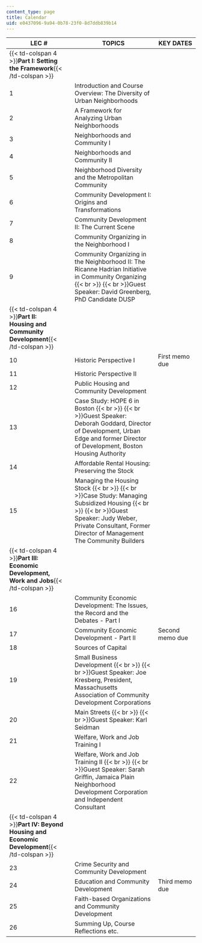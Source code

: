 ```yaml
---
content_type: page
title: Calendar
uid: e0437096-9a94-0b78-23f0-8d7ddb839b14
---
```


| LEC # | TOPICS | KEY DATES |
| --- | --- | --- |
| {{< td-colspan 4 >}}**Part I: Setting the Framework**{{< /td-colspan >}} ||||
| 1 | Introduction and Course Overview: The Diversity of Urban Neighborhoods | &nbsp; |
| 2 | A Framework for Analyzing Urban Neighborhoods | &nbsp; |
| 3 | Neighborhoods and Community I | &nbsp; |
| 4 | Neighborhoods and Community II | &nbsp; |
| 5 | Neighborhood Diversity and the Metropolitan Community | &nbsp; |
| 6 | Community Development I: Origins and Transformations | &nbsp; |
| 7 | Community Development II: The Current Scene | &nbsp; |
| 8 | Community Organizing in the Neighborhood I | &nbsp; |
| 9 | Community Organizing in the Neighborhood II: The Ricanne Hadrian Initiative in Community Organizing  {{< br >}}  {{< br >}}Guest Speaker: David Greenberg, PhD Candidate DUSP | &nbsp; |
| {{< td-colspan 4 >}}**Part II: Housing and Community Development**{{< /td-colspan >}} ||||
| 10 | Historic Perspective I | First memo due |
| 11 | Historic Perspective II | &nbsp; |
| 12 | Public Housing and Community Development | &nbsp; |
| 13 | Case Study: HOPE 6 in Boston  {{< br >}}  {{< br >}}Guest Speaker: Deborah Goddard, Director of Development, Urban Edge and former Director of Development, Boston Housing Authority | &nbsp; |
| 14 | Affordable Rental Housing: Preserving the Stock | &nbsp; |
| 15 | Managing the Housing Stock  {{< br >}}  {{< br >}}Case Study: Managing Subsidized Housing  {{< br >}}  {{< br >}}Guest Speaker: Judy Weber, Private Consultant, Former Director of Management The Community Builders | &nbsp; |
| {{< td-colspan 4 >}}**Part III: Economic Development, Work and Jobs**{{< /td-colspan >}} ||||
| 16 | Community Economic Development: The Issues, the Record and the Debates - Part I | &nbsp; |
| 17 | Community Economic Development - Part II | Second memo due |
| 18 | Sources of Capital | &nbsp; |
| 19 | Small Business Development  {{< br >}}  {{< br >}}Guest Speaker: Joe Kresberg, President, Massachusetts Association of Community Development Corporations | &nbsp; |
| 20 | Main Streets  {{< br >}}  {{< br >}}Guest Speaker: Karl Seidman | &nbsp; |
| 21 | Welfare, Work and Job Training I | &nbsp; |
| 22 | Welfare, Work and Job Training II  {{< br >}}  {{< br >}}Guest Speaker: Sarah Griffin, Jamaica Plain Neighborhood Development Corporation and Independent Consultant | &nbsp; |
| {{< td-colspan 4 >}}**Part IV: Beyond Housing and Economic Development**{{< /td-colspan >}} ||||
| 23 | Crime Security and Community Development | &nbsp; |
| 24 | Education and Community Development | Third memo due |
| 25 | Faith-based Organizations and Community Development | &nbsp; |
| 26 | Summing Up, Course Reflections etc. |